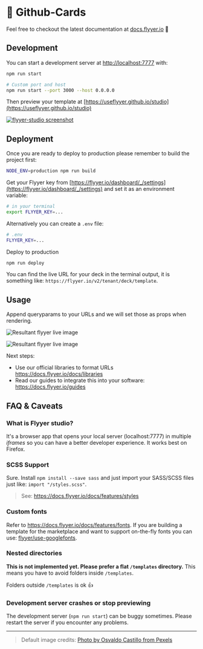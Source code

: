# 🌠 Github-Cards

Feel free to checkout the latest documentation at [docs.flyyer.io](https://docs.flyyer.io) 📖

## Development

You can start a development server at [http://localhost:7777](http://localhost:7777) with:

```sh
npm run start

# Custom port and host
npm run start --port 3000 --host 0.0.0.0
```

Then preview your template at [https://useflyyer.github.io/studio](https://useflyyer.github.io/studio)

[![flyyer-studio screenshot](https://raw.githubusercontent.com/flyyer/flyyer-studio/main/.github/screenshot.png)](https://useflyyer.github.io/studio)

## Deployment

Once you are ready to deploy to production please remember to build the project first:

```sh
NODE_ENV=production npm run build
```

Get your Flyyer key from [https://flyyer.io/dashboard/_/settings](https://flyyer.io/dashboard/_/settings) and set it as an environment variable:

```sh
# in your terminal
export FLYYER_KEY=...
```

Alternatively you can create a `.env` file:

```sh
# .env
FLYYER_KEY=...
```

Deploy to production

```sh
npm run deploy
```

You can find the live URL for your deck in the terminal output, it is something like: `https://flyyer.io/v2/tenant/deck/template`.

## Usage

Append queryparams to your URLs and we will set those as props when rendering.

![Resultant flyyer live image](https://github.com/useflyyer/create-flyyer-app/blob/master/.github/assets/result-1.png?raw=true)

![Resultant flyyer live image](https://github.com/useflyyer/create-flyyer-app/blob/master/.github/assets/result-2.png?raw=true)

Next steps:

* Use our official libraries to format URLs https://docs.flyyer.io/docs/libraries
* Read our guides to integrate this into your software: https://docs.flyyer.io/guides

## FAQ & Caveats

### What is Flyyer studio?

It's a browser app that opens your local server (localhost:7777) in multiple _iframes_ so you can have a better developer experience. It works best on Firefox.

### SCSS Support

Sure. Install `npm install --save sass` and just import your SASS/SCSS files just like: `import "/styles.scss"`.

> See: https://docs.flyyer.io/docs/features/styles

### Custom fonts

Refer to https://docs.flyyer.io/docs/features/fonts. If you are building a template for the marketplace and want to support on-the-fly fonts you can use: [flyyer/use-googlefonts](https://github.com/useflyyer/use-googlefonts).

### Nested directories

**This is not implemented yet. Please prefer a flat `/templates` directory.** This means you have to avoid folders inside `/templates`.

Folders outside `/templates` is ok 👍

### Development server crashes or stop previewing

The development server (`npm run start`) can be buggy sometimes. Please restart the server if you encounter any problems.

---

> Default image credits: [Photo by Osvaldo Castillo from Pexels](https://images.pexels.com/photos/3402313/pexels-photo-3402313.jpeg)
